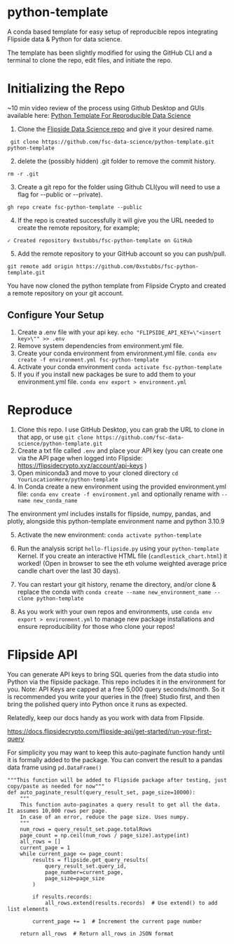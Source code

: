 # python-template
 A conda based template for easy setup of reproducible repos integrating Flipside data & Python for data science.

 The template has been slightly modified for using the GitHub CLI and a terminal to clone the repo, edit files, and initiate the repo.

# Initializing the Repo 

~10 min video review of the process using Github Desktop and GUIs available here: [Python Template For Reproducible Data Science](https://www.loom.com/share/Using-the-Python-Template-for-Reproducible-Data-Science-2c524ce317394dc7884cc8927b524910)

1. Clone the [Flipside Data Science repo](https://github.com/fsc-data-science/python-template.git) and give it your desired name.

``` git clone https://github.com/fsc-data-science/python-template.git python-template```

2. delete the (possibly hidden) .git folder to remove the commit history.

```rm -r .git```

3. Create a git repo for the folder using Github CLI(you will need to use a flag for --public or --private).

```gh repo create fsc-python-template --public```

4. If the repo is created successfully it will give you the URL needed to create the remote repository, for example;

```✓ Created repository 0xstubbs/fsc-python-template on GitHub```

5. Add the remote repository to your GitHub account so you can push/pull.

```git remote add origin https://github.com/0xstubbs/fsc-python-template.git```

You have now cloned the python template from Flipside Crypto and created a remote repository on your git account.

## Configure Your Setup

1. Create a .env file with your api key.
```echo "FLIPSIDE_API_KEY=\"<insert key>\"" >> .env```
2. Remove system dependencies from environment.yml file.
3. Create your conda environment from environment.yml file.
```conda env create -f environment.yml fsc-python-template```
4. Activate your conda environment
```conda activate fsc-python-template```
5. If you if you install new packages be sure to add them to your environment.yml file.
```conda env export > environment.yml```

# Reproduce 

1. Clone this repo. I use GitHub Desktop, you can grab the URL to clone in that app, or use `git clone https://github.com/fsc-data-science/python-template.git`
2. Create a txt file called `.env` and place your API key (you can create one via the API page when logged into Flipside: https://flipsidecrypto.xyz/account/api-keys )
3. Open miniconda3  and move to your cloned directory `cd YourLocationHere/python-template`
4. In Conda create a new environment using the provided environment.yml file: `conda env create -f environment.yml` and optionally rename with `--name new_conda_name`

The environment yml includes installs for flipside, numpy, pandas, and plotly, alongside this python-template environment name and python 3.10.9

5. Activate the new environment: `conda activate python-template` 
6. Run the analysis script `hello-flipside.py` using your `python-template` Kernel. If you create an interactive HTML file (`candlestick_chart.html`) it worked! (Open in browser to see the eth volume weighted average price candle chart over the last 30 days).
7. You can restart your git history, rename the directory, and/or clone & replace the conda with `conda create --name new_environment_name --clone python-template` 

8. As you work with your own repos and environments, use `conda env export > environment.yml` to manage new package installations and ensure reproducibility for those who clone your repos!

# Flipside API 

You can generate API keys to bring SQL queries from the data studio into Python 
via the flipside package. This repo includes it in the environment for you. Note: API Keys are capped at a free 5,000 query seconds/month.
 So it is recommended you write your queries in the (free) Studio first, and then bring the polished query into Python once it runs as expected.

Relatedly, keep our docs handy as you work with data from Flipside. 

https://docs.flipsidecrypto.com/flipside-api/get-started/run-your-first-query

For simplicity you may want to keep this auto-paginate function handy until it is formally added to the package. You can convert the result to a pandas data frame using `pd.DataFrame()`

```
"""This function will be added to Flipside package after testing, just copy/paste as needed for now"""
def auto_paginate_result(query_result_set, page_size=10000):
    """
    This function auto-paginates a query result to get all the data. It assumes 10,000 rows per page.
    In case of an error, reduce the page size. Uses numpy.
    """
    num_rows = query_result_set.page.totalRows
    page_count = np.ceil(num_rows / page_size).astype(int)
    all_rows = []
    current_page = 1
    while current_page <= page_count:
        results = flipside.get_query_results(
            query_result_set.query_id,
            page_number=current_page,
            page_size=page_size
        )

        if results.records:
            all_rows.extend(results.records)  # Use extend() to add list elements

        current_page += 1  # Increment the current page number

    return all_rows  # Return all_rows in JSON format
```

